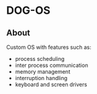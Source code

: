 # DOG-OS 

## About 

Custom OS with features such as: 
- process scheduling
- inter process communication
- memory management
- interruption handling
- keyboard and screen drivers
